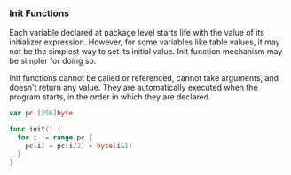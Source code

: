 ### Init Functions

Each variable declared at package level starts life with the value of its initializer expression. However, for some variables like table values, it may not be the simplest way to set its initial value. Init function mechanism may be simpler for doing so. 

Init functions cannot be called or referenced, cannot take arguments, and doesn't return any value. They are automatically executed when the program starts, in the order in which they are declared. 

```go
var pc [256]byte

func init() {
  for i := range pc {
    pc[i] = pc[i/2] + byte(i&1)
  }
}
```
